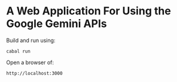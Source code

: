 # A Web Application For Using the Google Gemini APIs

Build and run using:

    cabal run

Open a browser of:

    http://localhost:3000
